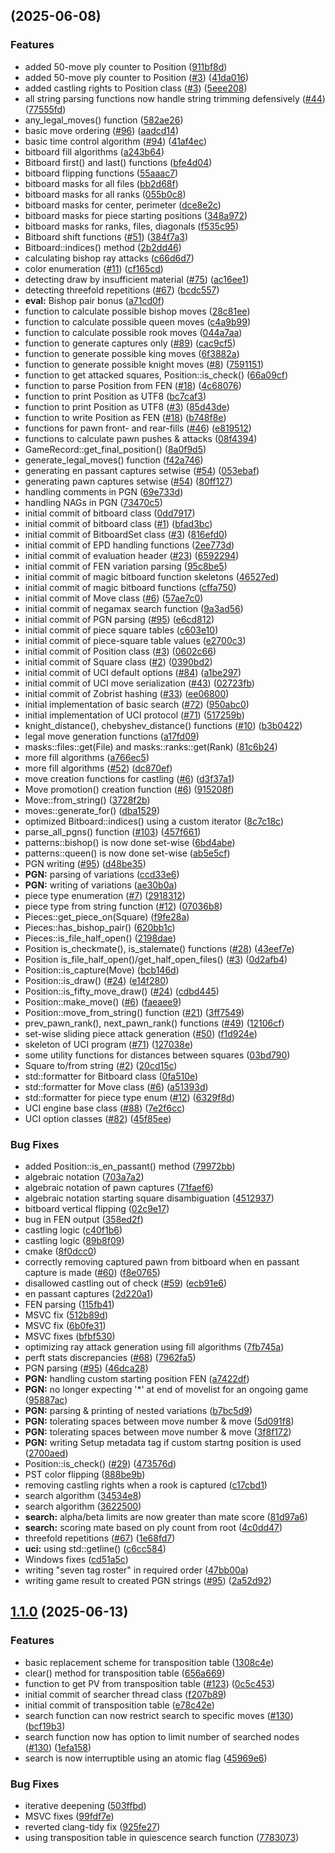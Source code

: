 ##  (2025-06-08)

### Features

* added 50-move ply counter to Position ([911bf8d](https://github.com/benthevining/libchess/commit/911bf8d30e4428585f54338a7b32fcc009e171dd))
* added 50-move ply counter to Position ([#3](https://github.com/benthevining/libchess/issues/3)) ([41da016](https://github.com/benthevining/libchess/commit/41da016a8763b2837c2e808a1b3f0f62c27c8a8c))
* added castling rights to Position class ([#3](https://github.com/benthevining/libchess/issues/3)) ([5eee208](https://github.com/benthevining/libchess/commit/5eee20805c6668349a4226bee24bcfd55126c427))
* all string parsing functions now handle string trimming defensively ([#44](https://github.com/benthevining/libchess/issues/44)) ([77555fd](https://github.com/benthevining/libchess/commit/77555fddf54494e1f869db37793ecbc984167ca8))
* any_legal_moves() function ([582ae26](https://github.com/benthevining/libchess/commit/582ae267b47c2cdc83b8d8efd4d3dbf83e6271b8))
* basic move ordering ([#96](https://github.com/benthevining/libchess/issues/96)) ([aadcd14](https://github.com/benthevining/libchess/commit/aadcd142a10ad46da0baa114f67a7bba3c53d5f2))
* basic time control algorithm ([#94](https://github.com/benthevining/libchess/issues/94)) ([41af4ec](https://github.com/benthevining/libchess/commit/41af4ec3c6e20d1b08eba9c90653ba8fc7005ddb))
* bitboard fill algorithms ([a243b64](https://github.com/benthevining/libchess/commit/a243b64aa492d85b8628a729877f9eb32a41e2b9))
* Bitboard first() and last() functions ([bfe4d04](https://github.com/benthevining/libchess/commit/bfe4d044b595850aa7c7c597845878ace9f53fe6))
* bitboard flipping functions ([55aaac7](https://github.com/benthevining/libchess/commit/55aaac788d6b333badbfba71c0526e3c6409d78c))
* bitboard masks for all files ([bb2d68f](https://github.com/benthevining/libchess/commit/bb2d68f21d72300bd0bf4c4153818dd4132132f0))
* bitboard masks for all ranks ([055b0c8](https://github.com/benthevining/libchess/commit/055b0c8815d6f1e0ce14104281e598bc7d86a898))
* bitboard masks for center, perimeter ([dce8e2c](https://github.com/benthevining/libchess/commit/dce8e2c8425a3a59c236818ff6c0cb09a15b4e7e))
* bitboard masks for piece starting positions ([348a972](https://github.com/benthevining/libchess/commit/348a972a9b114bf82bde0a424acb55ee3eca31ee))
* bitboard masks for ranks, files, diagonals ([f535c95](https://github.com/benthevining/libchess/commit/f535c95aef94ff7ba4f74557170d0ccd5082e9ee))
* Bitboard shift functions ([#51](https://github.com/benthevining/libchess/issues/51)) ([384f7a3](https://github.com/benthevining/libchess/commit/384f7a33f043022c169b2c9e981d6272010f4803))
* Bitboard::indices() method ([2b2dd46](https://github.com/benthevining/libchess/commit/2b2dd46734618bee3ae901317b03056688a90bde))
* calculating bishop ray attacks ([c66d6d7](https://github.com/benthevining/libchess/commit/c66d6d76217d56289a954bbf1c0e0e7dde1bad99))
* color enumeration ([#11](https://github.com/benthevining/libchess/issues/11)) ([cf165cd](https://github.com/benthevining/libchess/commit/cf165cdffd17cd075ad3e857577bf7d431313ac1))
* detecting draw by insufficient material ([#75](https://github.com/benthevining/libchess/issues/75)) ([ac16ee1](https://github.com/benthevining/libchess/commit/ac16ee14c59ff95cbb2f7bb9d6b083c730dab517))
* detecting threefold repetitions ([#67](https://github.com/benthevining/libchess/issues/67)) ([bcdc557](https://github.com/benthevining/libchess/commit/bcdc55756ba82e0b6370064407dd07d6d0aebfd0))
* **eval:** Bishop pair bonus ([a71cd0f](https://github.com/benthevining/libchess/commit/a71cd0fffa44a07f8e55c0b3072d94af72f334c7))
* function to calculate possible bishop moves ([28c81ee](https://github.com/benthevining/libchess/commit/28c81eed18e99be8875e4109d4f3790b4d001fd8))
* function to calculate possible queen moves ([c4a9b99](https://github.com/benthevining/libchess/commit/c4a9b997c7aa53a0e4b0955bd7ba0ec1ace18a6f))
* function to calculate possible rook moves ([044a7aa](https://github.com/benthevining/libchess/commit/044a7aa7f836c154e006916ff0427d90c5146550))
* function to generate captures only ([#89](https://github.com/benthevining/libchess/issues/89)) ([cac9cf5](https://github.com/benthevining/libchess/commit/cac9cf5ca7e4acc8f3d6df38c64ba1d83a35479d))
* function to generate possible king moves ([6f3882a](https://github.com/benthevining/libchess/commit/6f3882af8f794b25d7401aa030e79c0e9a2b3887))
* function to generate possible knight moves ([#8](https://github.com/benthevining/libchess/issues/8)) ([7591151](https://github.com/benthevining/libchess/commit/75911511e223becbc809112f899d075c582146df))
* function to get attacked squares, Position::is_check() ([66a09cf](https://github.com/benthevining/libchess/commit/66a09cfbb1a7c7b47cd3a8b865a9c074c7cd5c66))
* function to parse Position from FEN ([#18](https://github.com/benthevining/libchess/issues/18)) ([4c68076](https://github.com/benthevining/libchess/commit/4c680764219780204f768a80933b6026f2f887f6))
* function to print Position as UTF8 ([bc7caf3](https://github.com/benthevining/libchess/commit/bc7caf30caee3e8f52d5e3688607ed169fda79e5))
* function to print Position as UTF8 ([#3](https://github.com/benthevining/libchess/issues/3)) ([85d43de](https://github.com/benthevining/libchess/commit/85d43de704e889e6a8fadf1b2b9652dcd350ad21))
* function to write Position as FEN ([#18](https://github.com/benthevining/libchess/issues/18)) ([b748f8e](https://github.com/benthevining/libchess/commit/b748f8e5d74dba3e9e9ab5fd7c190125f07c2601))
* functions for pawn front- and rear-fills ([#46](https://github.com/benthevining/libchess/issues/46)) ([e819512](https://github.com/benthevining/libchess/commit/e8195122a46124d86895dd1f18c354e48a4280a1))
* functions to calculate pawn pushes & attacks ([08f4394](https://github.com/benthevining/libchess/commit/08f4394c26f5f72eb8d8e0df97a1bf01f309e117))
* GameRecord::get_final_position() ([8a0f9d5](https://github.com/benthevining/libchess/commit/8a0f9d5a25336a541392c395fc8b3bf83d0721b0))
* generate_legal_moves() function ([f42a746](https://github.com/benthevining/libchess/commit/f42a74624e0ad8c56e1e246d913550025ef90739))
* generating en passant captures setwise ([#54](https://github.com/benthevining/libchess/issues/54)) ([053ebaf](https://github.com/benthevining/libchess/commit/053ebafeba9db08565543346332f5ddb3df9a51d))
* generating pawn captures setwise ([#54](https://github.com/benthevining/libchess/issues/54)) ([80ff127](https://github.com/benthevining/libchess/commit/80ff1272753557699424cfc83d6934c2478fe897))
* handling comments in PGN ([69e733d](https://github.com/benthevining/libchess/commit/69e733d2d7081d999c336ef3132cdefd3582a6b4))
* handling NAGs in PGN ([73470c5](https://github.com/benthevining/libchess/commit/73470c582117cdbc3344bd3b2b60e67b7a544622))
* initial commit of bitboard class ([0dd7917](https://github.com/benthevining/libchess/commit/0dd791763d18c98be4e444a5d584bdaea96ed756))
* initial commit of bitboard class ([#1](https://github.com/benthevining/libchess/issues/1)) ([bfad3bc](https://github.com/benthevining/libchess/commit/bfad3bca8d1478b9b402754d8b3cb8d5ef5b2f39))
* initial commit of BitboardSet class ([#3](https://github.com/benthevining/libchess/issues/3)) ([816efd0](https://github.com/benthevining/libchess/commit/816efd042719071baa45c2ecbeea72e7c8b2ac0e))
* initial commit of EPD handling functions ([2ee773d](https://github.com/benthevining/libchess/commit/2ee773dcd5d27a81a6e7f9adb7bca7da4c6b5ea6))
* initial commit of evaluation header ([#23](https://github.com/benthevining/libchess/issues/23)) ([6592294](https://github.com/benthevining/libchess/commit/6592294c8884978894786476f067de1e52135e08))
* initial commit of FEN variation parsing ([95c8be5](https://github.com/benthevining/libchess/commit/95c8be5b6ee504175722a31e29ac081f0ac086b4))
* initial commit of magic bitboard function skeletons ([46527ed](https://github.com/benthevining/libchess/commit/46527edc087baaa148b3b7b49be0fd66f5a6d261))
* initial commit of magic bitboard functions ([cffa750](https://github.com/benthevining/libchess/commit/cffa750c3e457d0241fedaf4e2af5f1f2933f742))
* initial commit of Move class ([#6](https://github.com/benthevining/libchess/issues/6)) ([57ae7c0](https://github.com/benthevining/libchess/commit/57ae7c07e85eabd2c7bf25331da0714aba36c0e4))
* initial commit of negamax search function ([9a3ad56](https://github.com/benthevining/libchess/commit/9a3ad564766f178230a2ee8df0af9526444e22a1))
* initial commit of PGN parsing ([#95](https://github.com/benthevining/libchess/issues/95)) ([e6cd812](https://github.com/benthevining/libchess/commit/e6cd8124bfcf564faeceb4ccd2cefffa510a0508))
* initial commit of piece square tables ([c603e10](https://github.com/benthevining/libchess/commit/c603e10e12366ed543e25005533ac3c60012a57d))
* initial commit of piece-square table values ([e2700c3](https://github.com/benthevining/libchess/commit/e2700c3f751dcc86a6ce0b68eefac1902b654004))
* initial commit of Position class ([#3](https://github.com/benthevining/libchess/issues/3)) ([0602c66](https://github.com/benthevining/libchess/commit/0602c6681d18a10ca0d49303eea2f22e78b90197))
* initial commit of Square class ([#2](https://github.com/benthevining/libchess/issues/2)) ([0390bd2](https://github.com/benthevining/libchess/commit/0390bd2e58e90b7f95b21e69ce8dbd80638a193f))
* initial commit of UCI default options ([#84](https://github.com/benthevining/libchess/issues/84)) ([a1be297](https://github.com/benthevining/libchess/commit/a1be297fc831f2cbe391be9b10884ece4b8892a2))
* initial commit of UCI move serialization ([#43](https://github.com/benthevining/libchess/issues/43)) ([02723fb](https://github.com/benthevining/libchess/commit/02723fbcc2f92c27506c918629f2177e7fe50455))
* initial commit of Zobrist hashing ([#33](https://github.com/benthevining/libchess/issues/33)) ([ee06800](https://github.com/benthevining/libchess/commit/ee0680002bfb5e650d58f99ec3f1d1cfb62fe501))
* initial implementation of basic search ([#72](https://github.com/benthevining/libchess/issues/72)) ([950abc0](https://github.com/benthevining/libchess/commit/950abc0131de2687b06ce647c52138cb0a226007))
* initial implementation of UCI protocol ([#71](https://github.com/benthevining/libchess/issues/71)) ([517259b](https://github.com/benthevining/libchess/commit/517259b6a73f07995283bef54d6b37dd7063a246))
* knight_distance(), chebyshev_distance() functions ([#10](https://github.com/benthevining/libchess/issues/10)) ([b3b0422](https://github.com/benthevining/libchess/commit/b3b042289423aaecd37ed350cdc81df82c308062))
* legal move generation functions ([a17fd09](https://github.com/benthevining/libchess/commit/a17fd0982edec34dc424b6e0f8bb158913fd958d))
* masks::files::get(File) and masks::ranks::get(Rank) ([81c6b24](https://github.com/benthevining/libchess/commit/81c6b2491352f4c2f85f6c26973273ca3b7014e4))
* more fill algorithms ([a766ec5](https://github.com/benthevining/libchess/commit/a766ec570372f120d69956efc5c91c092d8c509c))
* more fill algorithms ([#52](https://github.com/benthevining/libchess/issues/52)) ([dc870ef](https://github.com/benthevining/libchess/commit/dc870efa47a088f8f94e989f69b4dd2a1b35c54f))
* move creation functions for castling ([#6](https://github.com/benthevining/libchess/issues/6)) ([d3f37a1](https://github.com/benthevining/libchess/commit/d3f37a1182ad1cde5fdc93586ba2fe801929c20a))
* Move promotion() creation function ([#6](https://github.com/benthevining/libchess/issues/6)) ([915208f](https://github.com/benthevining/libchess/commit/915208f19c4491923256947cba88d044f4edbc92))
* Move::from_string() ([3728f2b](https://github.com/benthevining/libchess/commit/3728f2b35748b8bd9937b641dbc8876395c1dad4))
* moves::generate_for() ([dba1529](https://github.com/benthevining/libchess/commit/dba152978d4e2fe9dcd9be702446d2cc6a599a61))
* optimized Bitboard::indices() using a custom iterator ([8c7c18c](https://github.com/benthevining/libchess/commit/8c7c18ccc66f4a0b45fe1a1e30468134f50fbd23))
* parse_all_pgns() function ([#103](https://github.com/benthevining/libchess/issues/103)) ([457f661](https://github.com/benthevining/libchess/commit/457f661b82e7d293fa81f98058279f7d5db432a9))
* patterns::bishop() is now done set-wise ([6bd4abe](https://github.com/benthevining/libchess/commit/6bd4abe6947b2a9f28ad56db0722fddedb3b38d3))
* patterns::queen() is now done set-wise ([ab5e5cf](https://github.com/benthevining/libchess/commit/ab5e5cf6b3b99043ef1321a6eb3678463c40d5cf))
* PGN writing ([#95](https://github.com/benthevining/libchess/issues/95)) ([d48be35](https://github.com/benthevining/libchess/commit/d48be35b5c6466316446a842084861ded57976eb))
* **PGN:** parsing of variations ([ccd33e6](https://github.com/benthevining/libchess/commit/ccd33e6fb9b074a174defb1e33733e0d986db595))
* **PGN:** writing of variations ([ae30b0a](https://github.com/benthevining/libchess/commit/ae30b0a6dbfb7fc7c9304bbc9dc3c0b983ebf559))
* piece type enumeration ([#7](https://github.com/benthevining/libchess/issues/7)) ([2918312](https://github.com/benthevining/libchess/commit/29183121defad049545851e98785c44637a13032))
* piece type from string function ([#12](https://github.com/benthevining/libchess/issues/12)) ([07036b8](https://github.com/benthevining/libchess/commit/07036b8d6b94e85e3b5d95bbd99e4e9171144d19))
* Pieces::get_piece_on(Square) ([f9fe28a](https://github.com/benthevining/libchess/commit/f9fe28aee3cff1f5cc7591470a82a40bb2b780d8))
* Pieces::has_bishop_pair() ([620bb1c](https://github.com/benthevining/libchess/commit/620bb1c2705d8676bc2b96d2af3e1915be4be3c4))
* Pieces::is_file_half_open() ([2198dae](https://github.com/benthevining/libchess/commit/2198dae2b7bc618eb1795013306a9d226b7a7666))
* Position is_checkmate(), is_stalemate() functions ([#28](https://github.com/benthevining/libchess/issues/28)) ([43eef7e](https://github.com/benthevining/libchess/commit/43eef7e5b45b373d53ff9e004abb63069e05f1fe))
* Position is_file_half_open()/get_half_open_files() ([#3](https://github.com/benthevining/libchess/issues/3)) ([0d2afb4](https://github.com/benthevining/libchess/commit/0d2afb4143557322a3712d7bd3d8bd2b1385f78c))
* Position::is_capture(Move) ([bcb146d](https://github.com/benthevining/libchess/commit/bcb146db533340655a8d2209ec53f4e5ff9b6dcc))
* Position::is_draw() ([#24](https://github.com/benthevining/libchess/issues/24)) ([e14f280](https://github.com/benthevining/libchess/commit/e14f2808f2f57dd65e389eae597b5b1394acca6a))
* Position::is_fifty_move_draw() ([#24](https://github.com/benthevining/libchess/issues/24)) ([cdbd445](https://github.com/benthevining/libchess/commit/cdbd4454cf06e005e5ac9b5d44151c58eab7d00f))
* Position::make_move() ([#6](https://github.com/benthevining/libchess/issues/6)) ([faeaee9](https://github.com/benthevining/libchess/commit/faeaee9090a27102fe5f95f88e56657dfc9207e9))
* Position::move_from_string() function ([#21](https://github.com/benthevining/libchess/issues/21)) ([3ff7549](https://github.com/benthevining/libchess/commit/3ff754984275fab3bd7f67c0f115e2ace5790bbc))
* prev_pawn_rank(), next_pawn_rank() functions ([#49](https://github.com/benthevining/libchess/issues/49)) ([12106cf](https://github.com/benthevining/libchess/commit/12106cf23ed1e857ac9d221546943dc434d2979e))
* set-wise sliding piece attack generation ([#50](https://github.com/benthevining/libchess/issues/50)) ([f1d924e](https://github.com/benthevining/libchess/commit/f1d924e5615a28b73e4ada39010d922df17e94ea))
* skeleton of UCI program ([#71](https://github.com/benthevining/libchess/issues/71)) ([127038e](https://github.com/benthevining/libchess/commit/127038ed427ba3257a6fe6f0caba88d04528f78d))
* some utility functions for distances between squares ([03bd790](https://github.com/benthevining/libchess/commit/03bd790c9a112554cc79b551f56739731b5a875e))
* Square to/from string ([#2](https://github.com/benthevining/libchess/issues/2)) ([20cd15c](https://github.com/benthevining/libchess/commit/20cd15ce89ce21c62f598c20febe04de6ad2b1cd))
* std::formatter for Bitboard class ([0fa510e](https://github.com/benthevining/libchess/commit/0fa510ebc5235310e9c2edf96f275bdba27ac4ee))
* std::formatter for Move class ([#6](https://github.com/benthevining/libchess/issues/6)) ([a51393d](https://github.com/benthevining/libchess/commit/a51393d85357d5cc4d64873c46deb14e2dfe6932))
* std::formatter for piece type enum ([#12](https://github.com/benthevining/libchess/issues/12)) ([6329f8d](https://github.com/benthevining/libchess/commit/6329f8dfa58bfba0114c61729b36fbaa5aa87fc0))
* UCI engine base class ([#88](https://github.com/benthevining/libchess/issues/88)) ([7e2f6cc](https://github.com/benthevining/libchess/commit/7e2f6cc607646c63beab6e8cf68ef8f293cc689b))
* UCI option classes ([#82](https://github.com/benthevining/libchess/issues/82)) ([45f85ee](https://github.com/benthevining/libchess/commit/45f85ee76da0f10a98de0f11d3508b22688b08f6))

### Bug Fixes

* added Position::is_en_passant() method ([79972bb](https://github.com/benthevining/libchess/commit/79972bb2f48f5304d2d839048795860d02c96cbf))
* algebraic notation ([703a7a2](https://github.com/benthevining/libchess/commit/703a7a2daaf774343949533ff70674d0bf9c2a07))
* algebraic notation of pawn captures ([71faef6](https://github.com/benthevining/libchess/commit/71faef69a503a70b4367f2b65f51cd48ceb0ace2))
* algebraic notation starting square disambiguation ([4512937](https://github.com/benthevining/libchess/commit/451293767b86032ec5c87ff3b6da649d20531067))
* bitboard vertical flipping ([02c9e17](https://github.com/benthevining/libchess/commit/02c9e17ced68cce5b2b3b172aa1358614758467e))
* bug in FEN output ([358ed2f](https://github.com/benthevining/libchess/commit/358ed2f160f56386e85dc8da2b7c5647f31b30fd))
* castling logic ([c40f1b6](https://github.com/benthevining/libchess/commit/c40f1b6b337babe8c964562202fc409fd2799e63))
* castling logic ([89b8f09](https://github.com/benthevining/libchess/commit/89b8f095ca77b3beec945dca359ee5397cbaf159))
* cmake ([8f0dcc0](https://github.com/benthevining/libchess/commit/8f0dcc00eb54fd17af44d73cce0d33f37d6754d9))
* correctly removing captured pawn from bitboard when en passant capture is made ([#60](https://github.com/benthevining/libchess/issues/60)) ([f8e0765](https://github.com/benthevining/libchess/commit/f8e07658be6bb6e2e205e2c239637c51e525932f))
* disallowed castling out of check ([#59](https://github.com/benthevining/libchess/issues/59)) ([ecb91e6](https://github.com/benthevining/libchess/commit/ecb91e68537f0c055ec4a74db4886b902872b6d7))
* en passant captures ([2d220a1](https://github.com/benthevining/libchess/commit/2d220a1b0c917dc9a1e48ba8581595216458534c))
* FEN parsing ([115fb41](https://github.com/benthevining/libchess/commit/115fb412fc8c2f239a736a96da636e36119e00e9))
* MSVC fix ([512b89d](https://github.com/benthevining/libchess/commit/512b89db68af4fcd9de99ef2b683b2938b80eaf2))
* MSVC fix ([6b0fe31](https://github.com/benthevining/libchess/commit/6b0fe31d937bfe88e578c0f58cc02931d9a396eb))
* MSVC fixes ([bfbf530](https://github.com/benthevining/libchess/commit/bfbf530f11e836063fcb9593a55f07f0a0534b75))
* optimizing ray attack generation using fill algorithms ([7fb745a](https://github.com/benthevining/libchess/commit/7fb745a0269f5a5bfba7ed048301dfbe269f970e))
* perft stats discrepancies ([#68](https://github.com/benthevining/libchess/issues/68)) ([7962fa5](https://github.com/benthevining/libchess/commit/7962fa5d51d67a0c0f8aec2e9b82519abbc6e801))
* PGN parsing ([#95](https://github.com/benthevining/libchess/issues/95)) ([46dca28](https://github.com/benthevining/libchess/commit/46dca28daaf9a137f1a6e7fd968003f6abe7603c))
* **PGN:** handling custom starting position FEN ([a7422df](https://github.com/benthevining/libchess/commit/a7422dfe461350b88ed4d94f6c2de1f3a9cf7578))
* **PGN:** no longer expecting '*' at end of movelist for an ongoing game ([95887ac](https://github.com/benthevining/libchess/commit/95887ac770cb8e60bdde708d68605bf57b18a8de))
* **PGN:** parsing & printing of nested variations ([b7bc5d9](https://github.com/benthevining/libchess/commit/b7bc5d94b1565dc1e335113b4d207509ed186879))
* **PGN:** tolerating spaces between move number & move ([5d091f8](https://github.com/benthevining/libchess/commit/5d091f837fa91df4f556519f203279d540f7aabf))
* **PGN:** tolerating spaces between move number & move ([3f8f172](https://github.com/benthevining/libchess/commit/3f8f172e405a75451ce3170aa0792dc5ec884cfe))
* **PGN:** writing Setup metadata tag if custom startng position is used ([2700aed](https://github.com/benthevining/libchess/commit/2700aed9ac53ea7aff6fd746674aad73546249c9))
* Position::is_check() ([#29](https://github.com/benthevining/libchess/issues/29)) ([473576d](https://github.com/benthevining/libchess/commit/473576da5b5004a4d480c4edfc3aac3ee629904f))
* PST color flipping ([888be9b](https://github.com/benthevining/libchess/commit/888be9bc9a11202cbddd264a6d7bf1460fbb07dc))
* removing castling rights when a rook is captured ([c17cbd1](https://github.com/benthevining/libchess/commit/c17cbd1b3556a2209a2672424b9ed04e05280d9e))
* search algorithm ([34534e8](https://github.com/benthevining/libchess/commit/34534e80519a393613cd31dc817245fe6d450877))
* search algorithm ([3622500](https://github.com/benthevining/libchess/commit/3622500ec7f94f9b796b1011e9d4d8329a5d49f3))
* **search:** alpha/beta limits are now greater than mate score ([81d97a6](https://github.com/benthevining/libchess/commit/81d97a626aa89ea65f662d94ecad2339bc45aa4a))
* **search:** scoring mate based on ply count from root ([4c0dd47](https://github.com/benthevining/libchess/commit/4c0dd47df65eb084e9c8b0518e21d312ed04ae4d))
* threefold repetitions ([#67](https://github.com/benthevining/libchess/issues/67)) ([1e68fd7](https://github.com/benthevining/libchess/commit/1e68fd79a8324f3fe99a35b9c7d01b7cd76f8238))
* **uci:** using std::getline() ([c6cc584](https://github.com/benthevining/libchess/commit/c6cc5840a7f5919ef52eed9832714fa374175dff))
* Windows fixes ([cd51a5c](https://github.com/benthevining/libchess/commit/cd51a5c3ad6b2ead4fcc160fc71434d0a4851248))
* writing "seven tag roster" in required order ([47bb00a](https://github.com/benthevining/libchess/commit/47bb00a5ec404338e29ceee3ba5f718280dfcbbd))
* writing game result to created PGN strings ([#95](https://github.com/benthevining/libchess/issues/95)) ([2a52d92](https://github.com/benthevining/libchess/commit/2a52d929585e41dd2e5e48a1a63fd0ab16008c13))
## [1.1.0](https://github.com/benthevining/libchess/compare/v1.0.0...v1.1.0) (2025-06-13)

### Features

* basic replacement scheme for transposition table ([1308c4e](https://github.com/benthevining/libchess/commit/1308c4e36c0c9981fbe91e16e2f7809c5ba1e8ff))
* clear() method for transposition table ([656a669](https://github.com/benthevining/libchess/commit/656a669100652c114eda408f2e7f54b956b7ac40))
* function to get PV from transposition table ([#123](https://github.com/benthevining/libchess/issues/123)) ([0c5c453](https://github.com/benthevining/libchess/commit/0c5c45372430deeea2103ec84db542ff3cd60a3c))
* initial commit of searcher thread class ([f207b89](https://github.com/benthevining/libchess/commit/f207b89f5fc633976a4ef2b7f79bc94bf55274fd))
* initial commit of transposition table ([e78c42e](https://github.com/benthevining/libchess/commit/e78c42ed3c70a9497542e41669a9a1d37cd3c974))
* search function can now restrict search to specific moves ([#130](https://github.com/benthevining/libchess/issues/130)) ([bcf19b3](https://github.com/benthevining/libchess/commit/bcf19b30fbd10c1875d199d9fb2a7e7c6131b4bc))
* search function now has option to limit number of searched nodes ([#130](https://github.com/benthevining/libchess/issues/130)) ([1efa158](https://github.com/benthevining/libchess/commit/1efa158adb743a5adb8bf4a38b140ec5937264fd))
* search is now interruptible using an atomic flag ([45969e6](https://github.com/benthevining/libchess/commit/45969e6cb41c3f2c18783102c0b6ccef15a060bc))

### Bug Fixes

* iterative deepening ([503ffbd](https://github.com/benthevining/libchess/commit/503ffbd10d1372a222c7f6174b6f7c786c7739e5))
* MSVC fixes ([99fdf7e](https://github.com/benthevining/libchess/commit/99fdf7e9b926718598447fde8015ba5f8a14387f))
* reverted clang-tidy fix ([925fe27](https://github.com/benthevining/libchess/commit/925fe27014e4753cb7b42a4c004070539f224bdf))
* using transposition table in quiescence search function ([7783073](https://github.com/benthevining/libchess/commit/77830730871bb0637add24163fc5c80b47bc7e50))
